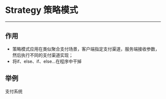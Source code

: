 # Strategy 策略模式
- - -
## 作用
- 策略模式应用在类似聚合支付场景，客户端指定支付渠道，服务端接收参数，然后执行不同的支付渠道实现；
- 将if、else、if、else...在程序中干掉

## 举例
支付系统